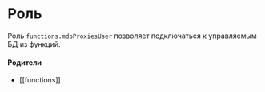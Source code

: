 # Роль

Роль `functions.mdbProxiesUser` позволяет подключаться к управляемым БД из функций.


#### Родители

- [[functions]]
